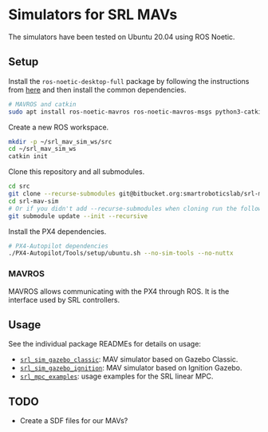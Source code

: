 # Simulators for SRL MAVs

The simulators have been tested on Ubuntu 20.04 using ROS Noetic.


## Setup

Install the `ros-noetic-desktop-full` package by following the instructions
from [here](http://wiki.ros.org/noetic/Installation) and then install the
common dependencies.

``` sh
# MAVROS and catkin
sudo apt install ros-noetic-mavros ros-noetic-mavros-msgs python3-catkin-tools
```

Create a new ROS workspace.

``` sh
mkdir -p ~/srl_mav_sim_ws/src
cd ~/srl_mav_sim_ws
catkin init
```

Clone this repository and all submodules.

``` sh
cd src
git clone --recurse-submodules git@bitbucket.org:smartroboticslab/srl-mav-sim.git
cd srl-mav-sim
# Or if you didn't add --recurse-submodules when cloning run the following:
git submodule update --init --recursive
```

Install the PX4 dependencies.

``` sh
# PX4-Autopilot dependencies
./PX4-Autopilot/Tools/setup/ubuntu.sh --no-sim-tools --no-nuttx
```

### MAVROS

MAVROS allows communicating with the PX4 through ROS. It is the interface used
by SRL controllers.


## Usage

See the individual package READMEs for details on usage:

* [`srl_sim_gazebo_classic`](srl_sim_gazebo_classic/README.md): MAV simulator
  based on Gazebo Classic.
* [`srl_sim_gazebo_ignition`](srl_sim_gazebo_ignition/README.md): MAV simulator
  based on Ignition Gazebo.
* [`srl_mpc_examples`](srl_mpc_examples/README.md): usage examples for the SRL
  linear MPC.


## TODO

* Create a SDF files for our MAVs?
